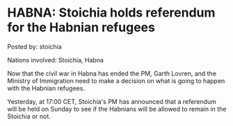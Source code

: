 # HABNA: Stoichia holds referendum for the Habnian refugees

Posted by: stoichia

Nations involved: Stoichia, Habna

Now that the civil war in Habna has ended the PM, Garth Lovren, and the Ministry of Immigration need to make a decision on what is going to happen with the Habnian refugees.

Yesterday, at 17:00 CET, Stoichia's PM has announced that a referendum will be held on Sunday to see if the Habnians will be allowed to remain in the Stoichia or not.